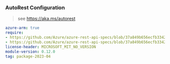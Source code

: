 ### AutoRest Configuration

> see https://aka.ms/autorest

``` yaml
azure-arm: true
require:
- https://github.com/Azure/azure-rest-api-specs/blob/37a849b656ecfb33424822b9f245aebff2ae994f/specification/monitor/resource-manager/readme.md
- https://github.com/Azure/azure-rest-api-specs/blob/37a849b656ecfb33424822b9f245aebff2ae994f/specification/monitor/resource-manager/readme.go.md
license-header: MICROSOFT_MIT_NO_VERSION
module-version: 0.12.0
tag: package-2023-04
```
